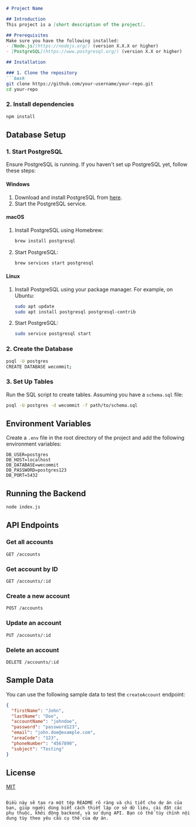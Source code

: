
```markdown
# Project Name

## Introduction
This project is a [short description of the project]. 

## Prerequisites
Make sure you have the following installed:
- [Node.js](https://nodejs.org/) (version X.X.X or higher)
- [PostgreSQL](https://www.postgresql.org/) (version X.X or higher)

## Installation

### 1. Clone the repository
```bash
git clone https://github.com/your-username/your-repo.git
cd your-repo
```

### 2. Install dependencies
```bash
npm install
```

## Database Setup

### 1. Start PostgreSQL
Ensure PostgreSQL is running. If you haven't set up PostgreSQL yet, follow these steps:

#### Windows
1. Download and install PostgreSQL from [here](https://www.postgresql.org/download/windows/).
2. Start the PostgreSQL service.

#### macOS
1. Install PostgreSQL using Homebrew:
    ```bash
    brew install postgresql
    ```
2. Start PostgreSQL:
    ```bash
    brew services start postgresql
    ```

#### Linux
1. Install PostgreSQL using your package manager. For example, on Ubuntu:
    ```bash
    sudo apt update
    sudo apt install postgresql postgresql-contrib
    ```
2. Start PostgreSQL:
    ```bash
    sudo service postgresql start
    ```

### 2. Create the Database
```bash
psql -U postgres
CREATE DATABASE wecommit;
```

### 3. Set Up Tables
Run the SQL script to create tables. Assuming you have a `schema.sql` file:

```bash
psql -U postgres -d wecommit -f path/to/schema.sql
```

## Environment Variables
Create a `.env` file in the root directory of the project and add the following environment variables:

```
DB_USER=postgres
DB_HOST=localhost
DB_DATABASE=wecommit
DB_PASSWORD=postgres123
DB_PORT=5432
```

## Running the Backend
```bash
node index.js
```

## API Endpoints

### Get all accounts
```
GET /accounts
```

### Get account by ID
```
GET /accounts/:id
```

### Create a new account
```
POST /accounts
```

### Update an account
```
PUT /accounts/:id
```

### Delete an account
```
DELETE /accounts/:id
```

## Sample Data
You can use the following sample data to test the `createAccount` endpoint:

```json
{
  "firstName": "John",
  "lastName": "Doe",
  "accountName": "johndoe",
  "password": "password123",
  "email": "john.doe@example.com",
  "areaCode": "123",
  "phoneNumber": "4567890",
  "subject": "Testing"
}
```

## License
[MIT](LICENSE)
```

Điều này sẽ tạo ra một tệp README rõ ràng và chi tiết cho dự án của bạn, giúp người dùng biết cách thiết lập cơ sở dữ liệu, cài đặt các phụ thuộc, khởi động backend, và sử dụng API. Bạn có thể tùy chỉnh nội dung tùy theo yêu cầu cụ thể của dự án.
